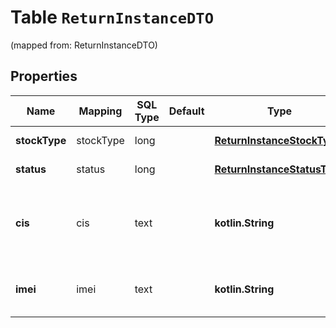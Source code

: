 
# Table `ReturnInstanceDTO`
(mapped from: ReturnInstanceDTO)

## Properties
Name | Mapping | SQL Type | Default | Type | Description | Notes
---- | ------- | -------- | ------- | ---- | ----------- | -----
**stockType** | stockType | long |  | [**ReturnInstanceStockType**](ReturnInstanceStockType.md) |  |  [optional] [foreignkey]
**status** | status | long |  | [**ReturnInstanceStatusType**](ReturnInstanceStatusType.md) |  |  [optional] [foreignkey]
**cis** | cis | text |  | **kotlin.String** | Код идентификации единицы товара [в системе «Честный ЗНАК»](https://честныйзнак.рф/). |  [optional]
**imei** | imei | text |  | **kotlin.String** | Международный идентификатор мобильного оборудования. |  [optional]






